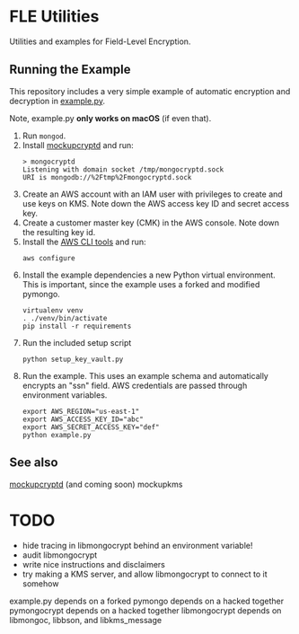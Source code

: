 # FLE Utilities #
Utilities and examples for Field-Level Encryption.

## Running the Example ##
This repository includes a very simple example of automatic encryption and decryption in [example.py](example.py).

Note, example.py __only works on macOS__ (if even that).

1. Run `mongod`.
2. Install [mockupcryptd](https://github.com/mongodb-labs/mockupcryptd) and run:
    ```
    > mongocryptd
    Listening with domain socket /tmp/mongocryptd.sock
    URI is mongodb://%2Ftmp%2Fmongocryptd.sock
    ```
3. Create an AWS account with an IAM user with privileges to create
and use keys on KMS. Note down the AWS access key ID and secret access key.
4. Create a customer master key (CMK) in the AWS console. Note down the resulting key id.
5. Install the [AWS CLI tools](https://docs.aws.amazon.com/cli/latest/userguide/cli-chap-configure.html)
and run:
    ```
    aws configure
    ```
6. Install the example dependencies a new Python virtual environment. This is important, since the example
uses a forked and modified pymongo.
    ```
    virtualenv venv
    . ./venv/bin/activate
    pip install -r requirements
    ```
7. Run the included setup script
    ```
    python setup_key_vault.py
    ```
8. Run the example. This uses an example schema and automatically encrypts an "ssn" field. AWS credentials are passed through environment variables.
    ```
    export AWS_REGION="us-east-1"
    export AWS_ACCESS_KEY_ID="abc"
    export AWS_SECRET_ACCESS_KEY="def"
    python example.py
    ```
## See also ##
[mockupcryptd](https://github.com/mongodb-labs/mockupcryptd) (and coming soon) mockupkms

# TODO #
- hide tracing in libmongocrypt behind an environment variable!
- audit libmongocrypt
- write nice instructions and disclaimers
- try making a KMS server, and allow libmongocrypt to connect to it somehow

example.py
depends on a forked pymongo
depends on a hacked together pymongocrypt
depends on a hacked together libmongocrypt
depends on libmongoc, libbson, and libkms_message
